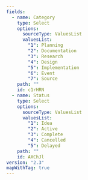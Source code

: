 ```yaml
---
fields:
  - name: Category
    type: Select
    options:
      sourceType: ValuesList
      valuesList:
        "1": Planning
        "2": Documentation
        "3": Research
        "4": Design
        "5": Implementation
        "6": Event
        "7": Source
    path: ""
    id: c1rHRN
  - name: Status
    type: Select
    options:
      sourceType: ValuesList
      valuesList:
        "1": Idea
        "2": Active
        "3": Complete
        "4": Cancelled
        "5": Delayed
    path: ""
    id: AXChJl
version: "2.3"
mapWithTag: true
---
```

